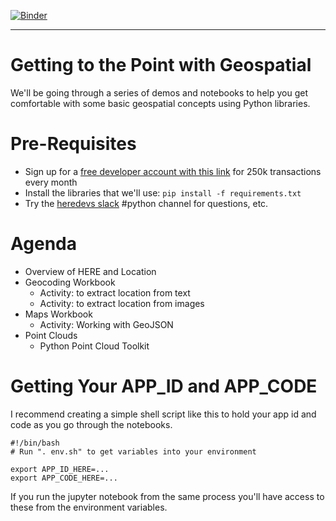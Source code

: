 [![Binder](https://mybinder.org/badge_logo.svg)](https://mybinder.org/v2/gh/chekos/HERE_workshop_pycon2019/master/?urlpath=lab/tree/01_geocoding.ipynb)
***
# Getting to the Point with Geospatial

We'll be going through a series of demos and notebooks to help you get
comfortable with some basic geospatial concepts using Python libraries.

# Pre-Requisites

- Sign up for a [free developer account with this link](https://developer.here.com/events/pycon2019) for 250k transactions every month
- Install the libraries that we'll use: `pip install -f requirements.txt`
- Try the [heredevs slack](https://t.her.is/Slack) #python channel for questions, etc.

# Agenda

- Overview of HERE and Location
- Geocoding Workbook
    - Activity: to extract location from text
    - Activity: to extract location from images
- Maps Workbook
    - Activity: Working with GeoJSON
- Point Clouds
    - Python Point Cloud Toolkit

# Getting Your APP_ID and APP_CODE

I recommend creating a simple shell script like this to hold your app id and
code as you go through the notebooks.

```
#!/bin/bash
# Run ". env.sh" to get variables into your environment

export APP_ID_HERE=...
export APP_CODE_HERE=...
```

If you run the jupyter notebook from the same process you'll have access
to these from the environment variables.
